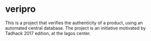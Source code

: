 # veripro
This is a project that verifies the authenticity of a product, using an automated central database. The project is an initiative motivated by Tadhack 2017 edition, at the lagos center.
